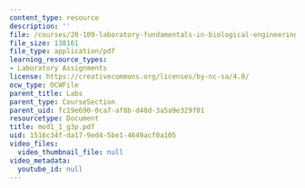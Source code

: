 ```yaml
---
content_type: resource
description: ''
file: /courses/20-109-laboratory-fundamentals-in-biological-engineering-fall-2007/1516c34fda179ed45be14649acf0a105_mod1_1_g3p.pdf
file_size: 138161
file_type: application/pdf
learning_resource_types:
- Laboratory Assignments
license: https://creativecommons.org/licenses/by-nc-sa/4.0/
ocw_type: OCWFile
parent_title: Labs
parent_type: CourseSection
parent_uid: fc19e690-0ca7-af8b-d48d-3a5a9e329f01
resourcetype: Document
title: mod1_1_g3p.pdf
uid: 1516c34f-da17-9ed4-5be1-4649acf0a105
video_files:
  video_thumbnail_file: null
video_metadata:
  youtube_id: null
---
```

